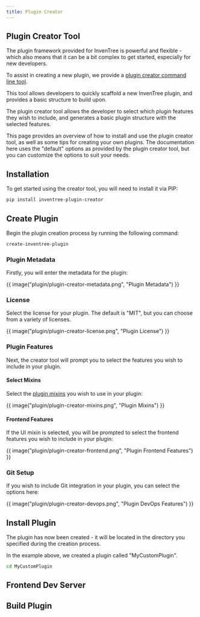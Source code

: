 ```yaml
---
title: Plugin Creator
---
```


## Plugin Creator Tool

The plugin framework provided for InvenTree is powerful and flexible - which also means that it can be a bit complex to get started, especially for new developers.

To assist in creating a new plugin, we provide a [plugin creator command line tool](https://github.com/inventree/plugin-creator).

This tool allows developers to quickly scaffold a new InvenTree plugin, and provides a basic structure to build upon.

The plugin creator tool allows the developer to select which plugin features they wish to include, and generates a basic plugin structure with the selected features.

This page provides an overview of how to install and use the plugin creator tool, as well as some tips for creating your own plugins. The documentation here uses the "default" options as provided by the plugin creator tool, but you can customize the options to suit your needs.

## Installation

To get started using the creator tool, you will need to install it via PIP:

```bash
pip install inventree-plugin-creator
```

## Create Plugin

Begin the plugin creation process by running the following command:

```bash
create-inventree-plugin
```

### Plugin Metadata

Firstly, you will enter the metadata for the plugin:

{{ image("plugin/plugin-creator-metadata.png", "Plugin Metadata") }}

### License

Select the license for your plugin. The default is "MIT", but you can choose from a variety of licenses.

{{ image("plugin/plugin-creator-license.png", "Plugin License") }}

### Plugin Features

Next, the creator tool will prompt you to select the features you wish to include in your plugin.

#### Select Mixins

Select the [plugin mixins](./index.md/#plugin-mixins) you wish to use in your plugin:

{{ image("plugin/plugin-creator-mixins.png", "Plugin Mixins") }}

#### Frontend Features

If the UI mixin is selected, you will be prompted to select the frontend features you wish to include in your plugin:

{{ image("plugin/plugin-creator-frontend.png", "Plugin Frontend Features") }}

### Git Setup

If you wish to include Git integration in your plugin, you can select the options here:

{{ image("plugin/plugin-creator-devops.png", "Plugin DevOps Features") }}

## Install Plugin

The plugin has now been created - it will be located in the directory you specified during the creation process.

In the example above, we created a plugin called "MyCustomPlugin".

```bash
cd MyCustomPlugin
```



## Frontend Dev Server

## Build Plugin

